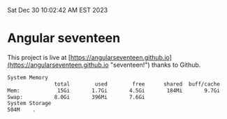 Sat Dec 30 10:02:42 AM EST 2023

# Angular seventeen


This project is live at [https://angularseventeen.github.io](https://angularseventeen.github.io "seventeen!") thanks to Github.

```bash
System Memory
               total        used        free      shared  buff/cache   available
Mem:            15Gi       1.7Gi       4.5Gi       184Mi       9.7Gi        13Gi
Swap:          8.0Gi       396Mi       7.6Gi
System Storage
504M	.
```
```bash

